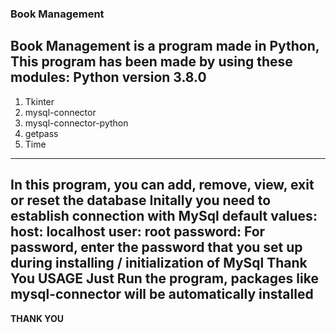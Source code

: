 ### **Book Management**
Book Management is a program made in Python, This program has been made by using these modules: Python version 3.8.0
---
1. Tkinter
2. mysql-connector
3. mysql-connector-python
4. getpass
5. Time 
---
In this program, you can add, remove, view, exit or reset the database Initally you need to establish connection with MySql default values: host: localhost user: root password: For password, enter the password that you set up during installing / initialization of MySql Thank You
**USAGE**
Just Run the program, packages like mysql-connector will be automatically installed
---
**THANK YOU**
